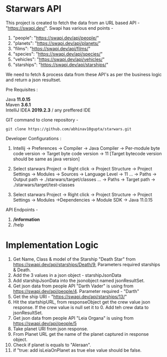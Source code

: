 # Starwars API

This project is created to fetch the data from an URL based API - "https://swapi.dev/". 
Swapi has various end points - 

  1.  "people":    "https://swapi.dev/api/people/" 
  2.  "planets":   "https://swapi.dev/api/planets/" 
  3.  "films":     "https://swapi.dev/api/films/" 
  4.  "species":   "https://swapi.dev/api/species/" 
  5.  "vehicles":  "https://swapi.dev/api/vehicles/" 
  6.  "starships": "https://swapi.dev/api/starships/"

We need to fetch & process data from these API's as per the business logic and return a json resultset. 


Pre Requisites : 

Java **11.0.15** <br>
Maven **3.6.1**  <br>
IntelliJ IDEA **2019.2.3** / any preffered  IDE  <br>

GIT command to clone repository - 
```
git clone https://github.com/abhinav10gupta/starwars.git
```


Developer Configurations : 
1. Intellij -> Preferences -> Compiler -> Java Compiler -> Per-module byte code version -> Target byte code version -> 11 [Target bytecode version should be same as java version]
2. Select starwars Project -> Right click -> Project Structure -> Project Settings -> Modules -> Sources -> Language Level -> 11
                                                                                          ... -> Paths -> Output path -> ./starwars/target/classes
                                                                                          ... -> Paths -> Target path -> ./starwars/target/test-classes
                                                                              
3. Select starwars Project -> Right click -> Project Structure -> Project Settings -> Modules ->Dependencies -> Module SDK -> Java 11.0.15



API Endpoints - 
1. **/information**
2. /help

# Implementation Logic 
  1. Get Name, Class & model of the Starship "Death Star" from https://swapi.dev/api/starships/Death/9, Parameters required starships & Death.
  2. Add the 3 values in a json object - starshipJsonData
  3. Add starshipJsonData into the jsonobject named jsonResultSet. 
  4. Get json data from people API "Darth Vader" is using from https://swapi.dev/api/people/4. Parameter required - "Darth" 
  5. Get the ship URI - "https://swapi.dev/api/starships/13/"
  6. Hit the startshipURL, from responseObject get the crew value json response. If the crew value is null set it to 0. Add teh crew data to jsonResultSet.
  7. Get json data from people API "Leia Organa" is using from https://swapi.dev/api/people/5
  9. Take planet URI from json response. 
  10. From Planet URL get the name of the planet captured in response object. 
  11. Check if planet is equals to "Aleraan". 
  12. if "true: add isLeiaOnPlanet as true else value should be false. 





